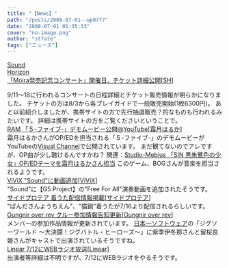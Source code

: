 ```yaml
---
title: "【News】"
path: "/posts/2008-07-01--wp0777"
date: "2008-07-01 01:35:33"
cover: "no-image.png"
author: "stfate"
tags: ["ニュース"]
---
```


<style type="text/css">
<!--
p {white-space: pre-wrap};
-->
</style>

<a class="topics" href="http://www.soundhorizon.com/information/live.html" target="_blank">Sound Horizon 「Moira発売記念コンサート」開催日、チケット詳細公開</a><span class="junre">[<a href="http://sound-horizon.net/" target="_blank">SH</a>]</span>
<div class="news">9/11～18に行われるコンサートの日程詳細とチケット販売情報が明らかになりました。
チケットの方は8/3から各プレイガイドで一般販売開始(1枚6300円)。
あと以前紹介しましたが、携帯サイトの方で先行抽選販売？的なものも行われるみたいです。
詳細は携帯サイトの方をご覧くださいということで。</div>
<a class="topics" href="http://ram.product.co.jp/" target="_blank">RAM 「５-ファイブ-」デモムービー公開@YouTube</a><span class="junre">[<a href="http://shimotsukin.com/" target="_blank">霜月はるか</a>]</span>
<div class="news">霜月はるかさんがOP/EDを担当される「５-ファイブ-」のデモムービーがYouTubeの<a href="http://jp.youtube.com/visualarts" target="_blank">Visual Channel</a>で公開されています。
まだ観てないのでアレですが、OP曲が少し聴けるんですかね？
関連：<a href="http://www.studio-mebius.co.jp/software/SIN%20kurotoki/info.html" target="_blank">Studio-Mebius 「SIN 黒朱鷺色の少女」OP/EDテーマを霜月はるかさん担当</a>
このゲーム、BOGさんが音楽を担当されるようです。</div>
<a class="topics" href="http://www.vivix.info/" target="_blank">ViViX "Sound"に動画追加</a><span class="junre">[<a href="http://www.vivix.info/" target="_blank">ViViX</a>]</span>
<div class="news">"Sound"に【G5 Project】の"Free For All"演奏動画を追加されたそうです。</div>
<a class="topics" href="http://sideprotea.net/" target="_blank">サイドプロテア 着うた配信情報掲載</a><span class="junre">[<a href="http://sideprotea.net/" target="_blank">サイドプロテア</a>]</span>
<div class="news">"ぱんださんようちえん"、"猫鍋"着うたが7/16より配信されるらしいです。</div>
<a class="topics" href="http://www.gungni.com/" target="_blank">Gungnir over rev クルー参加情報告知更新</a><span class="junre">[<a href="http://www.gungni.com/" target="_blank">Gungnir over rev</a>]</span>
<div class="news">メンバーの参加作品情報が更新されています。
<a href="http://nippon1.jp/" target="_blank">日本一ソフトウェア</a>の「ジグソーワールド ～大決闘！ジグバトル・ヒーローズ～」に紫季伊冬那さんと留桜良姫さんがキャストで出演されているそうですね。</div>
<a class="topics" href="http://www.linear.nu/" target="_blank">Linear 7/12にWEBラジオ放送</a><span class="junre">[<a href="http://www.linear.nu/" target="_blank">Linear</a>]</span>
<div class="news">出演者等詳細は不明ですが、7/12にWEBラジオをやるそうです。</div>
